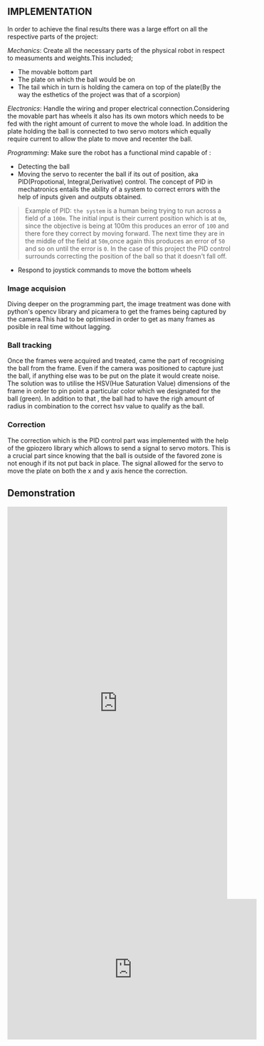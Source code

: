 ## IMPLEMENTATION
In order to achieve the final results there was a large effort on all the respective parts of the project: 

_Mechanics_: Create all the necessary parts of the physical robot in respect to measuments and weights.This included;
- The movable bottom part 
- The plate on which the ball would be on
- The tail which in turn is holding the camera on top of the plate(By the way the esthetics of the project was that of a scorpion)

_Electronics_: Handle the wiring and proper electrical connection.Considering the movable part has wheels it also has its own motors which needs to be fed with the right amount of current to move the whole load. 
In addition the plate holding the ball is connected to two servo motors which equally require current to allow the plate to move and recenter the ball.

_Programming_: Make sure the robot has a functional mind capable of :
- Detecting the ball
- Moving the servo to recenter the ball if its out of position, aka PID(Propotional, Integral,Derivative) control. The concept of PID in mechatronics entails the ability of a system to correct errors with the help of inputs given and outputs obtained.
> Example of PID: `the system` is a human being trying to run across a field of a `100m`. The initial input is their current position which is at `0m`, since the objective is being at 100m this produces an error of `100` and there fore they correct by moving forward. The next time they are in the middle of the field at `50m`,once again this produces an error of `50` and so on until the error is `0`.
In the case of this project the PID control surrounds correcting the position of the ball so that it doesn't fall off.
- Respond to joystick commands to move the bottom wheels

### Image acquision
Diving deeper on the programming part, the image treatment was done with python's opencv library and picamera to get the frames being captured by the camera.This had to be optimised in order to get as many frames as posible in real time without lagging.
### Ball tracking
Once the frames were acquired and treated, came the part of recognising the ball from the frame. Even if the camera was positioned to capture just the ball, if anything else was to be put on the plate it would create noise. The solution was to utilise the HSV(Hue Saturation Value) dimensions of the frame in order to pin point a particular color which we designated for the ball (green). In addition to that , the ball had to have the righ amount of radius in combination to the correct hsv value to qualify as the ball.
### Correction
The correction which is the PID control part was implemented with the help of the gpiozero library which allows to send a signal to servo motors. This is a crucial part since knowing that the ball is outside of the favored zone is not enough if its not put back in place.
The signal allowed for the servo to move the plate on both the x and y axis hence the correction.

## Demonstration

<iframe width="494" height="879" src="https://www.youtube.com/embed/TBOKzBPj3-w" title="PID Control and movement" frameborder="0" allow="accelerometer; autoplay; clipboard-write; encrypted-media; gyroscope; picture-in-picture; web-share" allowfullscreen></iframe>
<iframe width="560" height="315" src="https://www.youtube.com/embed/dp9iU0wFddM?controls=0" title="YouTube video player" frameborder="0" allow="accelerometer; autoplay; clipboard-write; encrypted-media; gyroscope; picture-in-picture; web-share" allowfullscreen></iframe>
	
									

